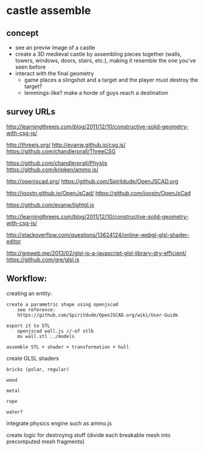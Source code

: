 # castle assemble

## concept

* see an previw image of a castle
* create a 3D medieval castle by assembling pieces together (walls, towers, windows, doors, stairs, etc.), making it resemble the one you've seen before
* interact with the final geometry
    * game places a slingshot and a target and the player must destroy the target?
    * lemmings-like? make a horde of guys reach a destination



## survey URLs

http://learningthreejs.com/blog/2011/12/10/constructive-solid-geometry-with-csg-js/

http://threejs.org/
http://evanw.github.io/csg.js/
https://github.com/chandlerprall/ThreeCSG

https://github.com/chandlerprall/Physijs
https://github.com/kripken/ammo.js/

http://openjscad.org/
https://github.com/Spiritdude/OpenJSCAD.org

http://joostn.github.io/OpenJsCad/
https://github.com/joostn/OpenJsCad

https://github.com/evanw/lightgl.js

http://learningthreejs.com/blog/2011/12/10/constructive-solid-geometry-with-csg-js/

http://stackoverflow.com/questions/13624124/online-webgl-glsl-shader-editor

http://greweb.me/2013/02/glsl-js-a-javascript-glsl-library-dry-efficient/
https://github.com/gre/glsl.js


## Workflow:

creating an entity:

	create a parametric shape using openjscad
		see reference:
		https://github.com/Spiritdude/OpenJSCAD.org/wiki/User-Guide
		
	export it to STL
		openjscad wall.js //-of stlb
		mv wall.stl ../models

	assemble STL + shader + transformation + hull

create GLSL shaders
	
	bricks (polar, regular)

	wood

	metal

	rope

	water?

integrate physics engine such as ammo.js

create logic for destroying stuff (divide each breakable mesh into precomputed mesh fragments)

